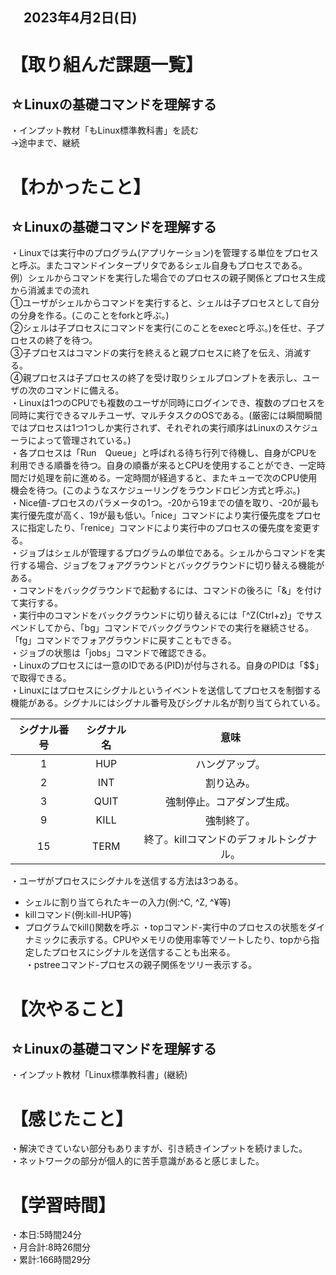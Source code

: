 ## 　2023年4月2日(日)
# 【取り組んだ課題一覧】
## ☆Linuxの基礎コマンドを理解する
・インプット教材「もLinux標準教科書」を読む<br>
→途中まで、継続
# 【わかったこと】
## ☆Linuxの基礎コマンドを理解する
・Linuxでは実行中のプログラム(アプリケーション)を管理する単位をプロセスと呼ぶ。またコマンドインタープリタであるシェル自身もプロセスである。<br>
例）シェルからコマンドを実行した場合でのプロセスの親子関係とプロセス生成から消滅までの流れ<br>
①ユーザがシェルからコマンドを実行すると、シェルは子プロセスとして自分の分身を作る。(このことをforkと呼ぶ。)<br>
②シェルは子プロセスにコマンドを実行(このことをexecと呼ぶ。)を任せ、子プロセスの終了を待つ。<br>
③子プロセスはコマンドの実行を終えると親プロセスに終了を伝え、消滅する。<br>
④親プロセスは子プロセスの終了を受け取りシェルプロンプトを表示し、ユーザの次のコマンドに備える。<br>
・Linuxは1つのCPUでも複数のユーザが同時にログインでき、複数のプロセスを同時に実行できるマルチユーザ、マルチタスクのOSである。(厳密には瞬間瞬間ではプロセスは1つ1つしか実行されず、それぞれの実行順序はLinuxのスケジューラによって管理されている。)<br>
・各プロセスは「Run　Queue」と呼ばれる待ち行列で待機し、自身がCPUを利用できる順番を待つ。自身の順番が来るとCPUを使用することができ、一定時間だけ処理を前に進める。一定時間が経過すると、またキューで次のCPU使用機会を待つ。(このようなスケジューリングをラウンドロビン方式と呼ぶ。)<br>
・Nice値-プロセスのパラメータの1つ。-20から19までの値を取り、-20が最も実行優先度が高く、19が最も低い。「nice」コマンドにより実行優先度をプロセスに指定したり、「renice」コマンドにより実行中のプロセスの優先度を変更する。<br>
・ジョブはシェルが管理するプログラムの単位である。シェルからコマンドを実行する場合、ジョブをフォアグラウンドとバックグラウンドに切り替える機能がある。<br>
・コマンドをバックグラウンドで起動するには、コマンドの後ろに「&」を付けて実行する。<br>
・実行中のコマンドをバックグラウンドに切り替えるには「^Z(Ctrl+z)」でサスペンドしてから、「bg」コマンドでバックグラウンドでの実行を継続させる。「fg」コマンドでフォアグラウンドに戻すこともできる。<br>
・ジョブの状態は「jobs」コマンドで確認できる。<br>
・Linuxのプロセスには一意のIDである(PID)が付与される。自身のPIDは「$$」で取得できる。<br>
・Linuxにはプロセスにシグナルというイベントを送信してプロセスを制御する機能がある。シグナルにはシグナル番号及びシグナル名が割り当てられている。

|シグナル番号|シグナル名|意味|
|:---:|:---:|:---:|
|1|HUP|ハングアップ。|
|2|INT|割り込み。|
|3|QUIT|強制停止。コアダンプ生成。|
|9|KILL|強制終了。|
|15|TERM|終了。killコマンドのデフォルトシグナル。|

・ユーザがプロセスにシグナルを送信する方法は3つある。<br>
* シェルに割り当てられたキーの入力(例:^C, ^Z, ^¥等)
* killコマンド(例:kill-HUP等)
* プログラムでkill()関数を呼ぶ
・topコマンド-実行中のプロセスの状態をダイナミックに表示する。CPUやメモリの使用率等でソートしたり、topから指定したプロセスにシグナルを送信することも出来る。<br>
・pstreeコマンド-プロセスの親子関係をツリー表示する。
# 【次やること】
## ☆Linuxの基礎コマンドを理解する
・インプット教材「Linux標準教科書」(継続)
# 【感じたこと】
・解決できていない部分もありますが、引き続きインプットを続けました。<br>
・ネットワークの部分が個人的に苦手意識があると感じました。
# 【学習時間】
・本日:5時間24分<br>
・月合計:8時26間分<br>
・累計:166時間29分
